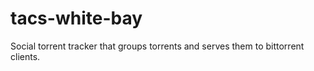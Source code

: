 tacs-white-bay
==============

Social torrent tracker that groups torrents and serves them to bittorrent clients.